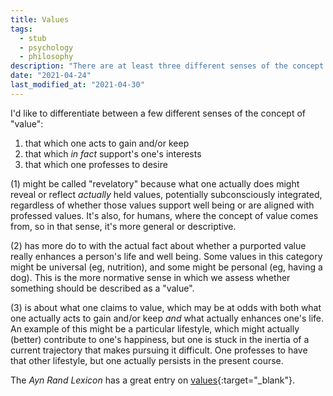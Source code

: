 ```yaml
---
title: Values
tags:
  - stub
  - psychology
  - philosophy
description: "There are at least three different senses of the concept of \"value\", which I'd like to disentangle."
date: "2021-04-24"
last_modified_at: "2021-04-30"
---
```


I'd like to differentiate between a few different senses of the concept of "value":

1. that which one acts to gain and/or keep
2. that which _in fact_ support's one's interests
3. that which one professes to desire

(1) might be called "revelatory" because what one actually does might reveal or reflect _actually_ held values, potentially subconsciously integrated, regardless of whether those values support well being or are aligned with professed values. It's also, for humans, where the concept of value comes from, so in that sense, it's more general or descriptive.

(2) has more do to with the actual fact about whether a purported value really enhances a person's life and well being. Some values in this category might be universal (eg, nutrition), and some might be personal (eg, having a dog). This is the more normative sense in which we assess whether something should be described as a "value".

(3) is about what one claims to value, which may be at odds with both what one actually acts to gain and/or keep _and_ what actually enhances one's life. An example of this might be a particular lifestyle, which might actually (better) contribute to one's happiness, but one is stuck in the inertia of a current trajectory that makes pursuing it difficult. One professes to have that other lifestyle, but one actually persists in the present course.

The _Ayn Rand Lexicon_ has a great entry on [values](http://aynrandlexicon.com/lexicon/values.html){:target="&lowbar;blank"}.
